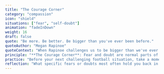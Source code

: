 ```yaml
---
title: "The Courage Corner"
category: "compassion"
icon: "shield"
situations: ["fear", "self-doubt"]
animation: "fadeInDown"
weight: 16
draft: false
quote: "Be more. Be better. Be bigger than you've ever been before."
quoteAuthor: "Megan Rapinoe"
quoteContext: "When Rapinoe challenges us to be bigger than we've ever been, she's inviting us to find The Courage Corner within ourselves. Her career has been defined by courage - both on the field with decisive penalty kicks in crucial moments, and off the field standing up for equality. Her message reminds us that true compassion includes having the courage to believe in your own potential and to take bold action."
principle: "**The Courage Corner**: Fear and doubt are normal parts of every footballer's journey. Instead of fighting these feelings, create a courage corner in your mind—a safe space where you can acknowledge fears while still moving forward with self-compassion and bravery."
practice: "Before your next challenging football situation, take a moment to visualize your \"courage corner\"—a mental space where you can honestly acknowledge any fears or doubts. Imagine speaking to these fears with compassion, saying: \"It's okay to feel nervous. I'm still showing up.\" Notice how this compassionate acknowledgment often reduces the fear's power over you."
reflection: "What specific fears or doubts most often hold you back in football? How might acknowledging them with self-compassion, rather than trying to ignore them, change your relationship with these fears?"
---
```


<!-- Note: This principle had two quotes. We're using the primary one in the front matter.
Second quote was:
"You have to be fearless and take risks to achieve greatness." — Megan Rapinoe

*Rapinoe's emphasis on fearlessness speaks directly to The Courage Corner. Her willingness to take risks - both in her playing style and her advocacy - demonstrates how courage and compassion are intertwined. She shows that supporting yourself through moments of fear, rather than being limited by it, is essential to reaching your highest potential.*
-->
